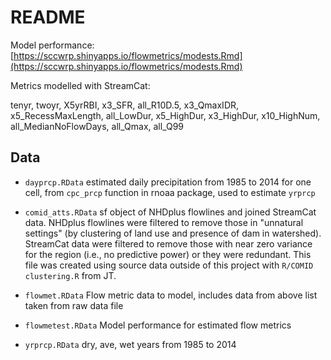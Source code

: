 # README

Model performance: [https://sccwrp.shinyapps.io/flowmetrics/modests.Rmd](https://sccwrp.shinyapps.io/flowmetrics/modests.Rmd)

Metrics modelled with StreamCat:

tenyr, twoyr, X5yrRBI, x3_SFR, all_R10D.5, x3_QmaxIDR, x5_RecessMaxLength, all_LowDur, x5_HighDur, x3_HighDur, x10_HighNum, all_MedianNoFlowDays, all_Qmax, all_Q99

## Data

* `dayprcp.RData` estimated daily precipitation from 1985 to 2014 for one cell, from `cpc_prcp` function in rnoaa package, used to estimate `yrprcp`

* `comid_atts.RData` sf object of NHDplus flowlines and joined StreamCat data.  NHDplus flowlines were filtered to remove those in "unnatural settings" (by clustering of land use and presence of dam in watershed).  StreamCat data were filtered to remove those with near zero variance for the region (i.e., no predictive power) or they were redundant.  This file was created using source data outside of this project with `R/COMID clustering.R` from JT.

* `flowmet.RData` Flow metric data to model, includes data from above list taken from raw data file

* `flowmetest.RData` Model performance for estimated flow metrics

* `yrprcp.RData` dry, ave, wet years from 1985 to 2014